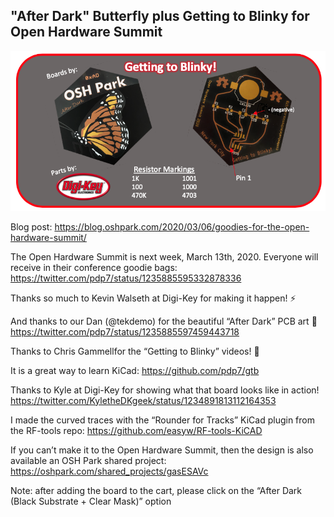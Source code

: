 ## "After Dark" Butterfly plus Getting to Blinky for Open Hardware Summit
![kit label](https://github.com/pdp7/gtb/blob/master/images/kit.png)

Blog post:
https://blog.oshpark.com/2020/03/06/goodies-for-the-open-hardware-summit/

The Open Hardware Summit is next week, March 13th, 2020.  Everyone will receive in their conference goodie bags:
https://twitter.com/pdp7/status/1235885595332878336

Thanks so much to Kevin Walseth at Digi-Key for making it happen! ⚡️ 

And thanks to our Dan (@tekdemo) for the beautiful “After Dark” PCB art 🦋
https://twitter.com/pdp7/status/1235885597459443718

Thanks to Chris Gammellfor the “Getting to Blinky” videos! 🎥

It is a great way to learn KiCad:
https://github.com/pdp7/gtb

Thanks to Kyle at Digi-Key for showing what that board looks like in action!
https://twitter.com/KyletheDKgeek/status/1234891813112164353

I made the curved traces with the “Rounder for Tracks” KiCad plugin from the RF-tools repo:
https://github.com/easyw/RF-tools-KiCAD

If you can’t make it to the Open Hardware Summit, then the design is also available an OSH Park shared project:
https://oshpark.com/shared_projects/gasESAVc

Note: after adding the board to the cart, please click on the “After Dark (Black Substrate + Clear Mask)” option
